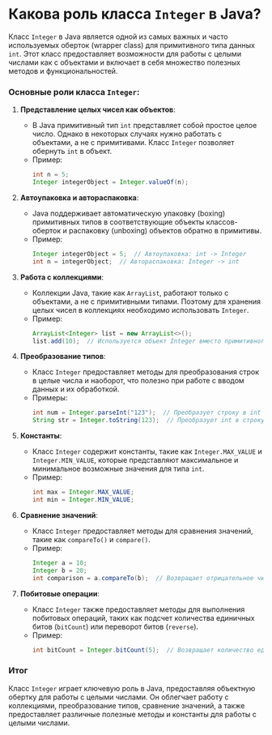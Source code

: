 # Какова роль класса `Integer` в Java?

Класс `Integer` в Java является одной из самых важных и часто используемых оберток (wrapper class) для примитивного типа данных `int`. Этот класс предоставляет возможности для работы с целыми числами как с объектами и включает в себя множество полезных методов и функциональностей.

### Основные роли класса `Integer`:

1. **Представление целых чисел как объектов**:
   - В Java примитивный тип `int` представляет собой простое целое число. Однако в некоторых случаях нужно работать с объектами, а не с примитивами. Класс `Integer` позволяет обернуть `int` в объект.
   - Пример:
     ```java
     int n = 5;
     Integer integerObject = Integer.valueOf(n);
     ```

2. **Автоупаковка и автораспаковка**:
   - Java поддерживает автоматическую упаковку (boxing) примитивных типов в соответствующие объекты классов-оберток и распаковку (unboxing) объектов обратно в примитивы.
   - Пример:
     ```java
     Integer integerObject = 5;  // Автоупаковка: int -> Integer
     int n = integerObject;  // Автораспаковка: Integer -> int
     ```

3. **Работа с коллекциями**:
   - Коллекции Java, такие как `ArrayList`, работают только с объектами, а не с примитивными типами. Поэтому для хранения целых чисел в коллекциях необходимо использовать `Integer`.
   - Пример:
     ```java
     ArrayList<Integer> list = new ArrayList<>();
     list.add(10);  // Используется объект Integer вместо примитивного int
     ```

4. **Преобразование типов**:
   - Класс `Integer` предоставляет методы для преобразования строк в целые числа и наоборот, что полезно при работе с вводом данных и их обработкой.
   - Примеры:
     ```java
     int num = Integer.parseInt("123");  // Преобразует строку в int
     String str = Integer.toString(123);  // Преобразует int в строку
     ```

5. **Константы**:
   - Класс `Integer` содержит константы, такие как `Integer.MAX_VALUE` и `Integer.MIN_VALUE`, которые представляют максимальное и минимальное возможные значения для типа `int`.
   - Пример:
     ```java
     int max = Integer.MAX_VALUE;
     int min = Integer.MIN_VALUE;
     ```

6. **Сравнение значений**:
   - Класс `Integer` предоставляет методы для сравнения значений, такие как `compareTo()` и `compare()`.
   - Пример:
     ```java
     Integer a = 10;
     Integer b = 20;
     int comparison = a.compareTo(b);  // Возвращает отрицательное число, так как 10 < 20
     ```

7. **Побитовые операции**:
   - Класс `Integer` также предоставляет методы для выполнения побитовых операций, таких как подсчет количества единичных битов (`bitCount`) или переворот битов (`reverse`).
   - Пример:
     ```java
     int bitCount = Integer.bitCount(5);  // Возвращает количество единичных битов в числе 5 (101 в двоичной системе, результат 2)
     ```

### Итог
Класс `Integer` играет ключевую роль в Java, предоставляя объектную обертку для работы с целыми числами. Он облегчает работу с коллекциями, преобразование типов, сравнение значений, а также предоставляет различные полезные методы и константы для работы с целыми числами. 